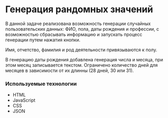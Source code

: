 # Генерация рандомных значений

В данной задаче реализована возможность генерации случайных пользовательских данных: ФИО, пола, даты рождения и профессии, с возможностью сбрасывать информацию и запускать процесс генерации путем нажатия кнопки.

Имя, отчетство, фамилия и род деятельности привязываются к полу. 

В генерацию даты рождения добавлена генерация числа и месяца, при этом месяц записывается текстом. Ограничено количество дней для месяцев в зависимости от их длинны (28 дней, 30 или 31).

### Используемые технологии
- HTML
- JavaScript
- CSS
- JSON